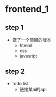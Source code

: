 # frontend_1
## step 1
* 做了一个简陋的版本
  * htmml
  * css
  * javasript
## step 2
* todo list
  * 链接某ai的api
